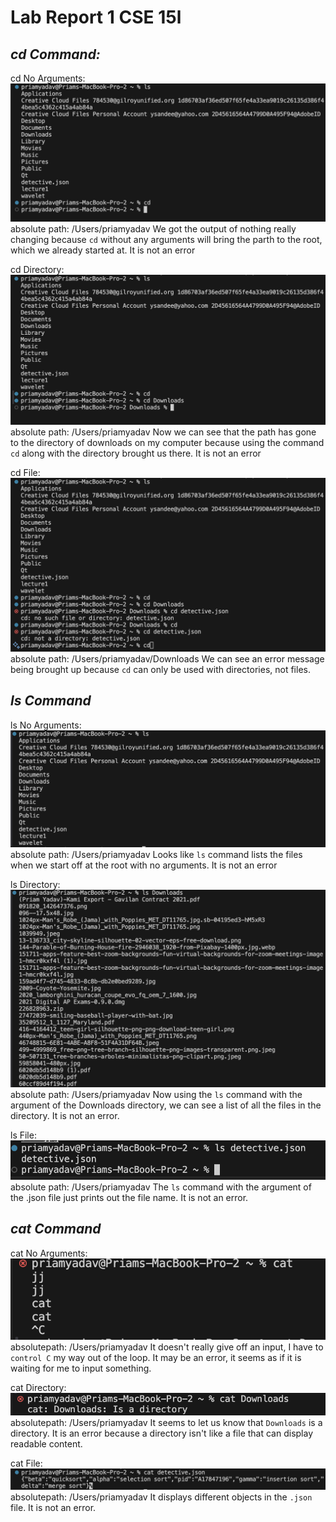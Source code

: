 # Lab Report 1 CSE 15l
## *cd Command:*
cd No Arguments:
![Image](cd_noargument.png)
absolute path: /Users/priamyadav
We got the output of nothing really changing because `cd` without any arguments will bring the parth to the root, which we already started at. It is not an error

cd Directory:
![Image](cd_directory.png)
absolute path: /Users/priamyadav
Now we can see that the path has gone to the directory of downloads on my computer because using the command `cd` along with the directory brought us there. It is not an error

cd File:
![Image](cd_file.png)
absolute path: /Users/priamyadav/Downloads
We can see an error message being brought up because `cd` can only be used with directories, not files.

## *ls Command*
ls No Arguments:
![Image](ls_noargument.png)
absolute path: /Users/priamyadav
Looks like `ls` command lists the files when we start off at the root with no arguments. It is not an error

ls Directory:
![Image](ls_directory.png)
absolute path: /Users/priamyadav
Now using the `ls` command with the argument of the Downloads directory, we can see a list of all the files in the directory. It is not an error.

ls File:
![Image](ls_file.png)
absolute path: /Users/priamyadav
The `ls` command with the argument of the .json file just prints out the file name. It is not an error.

## *cat Command*
cat No Arguments:
![Image](cat_noargument.png)
absolutepath: /Users/priamyadav
It doesn't really give off an input, I have to `control C` my way out of the loop. It may be an error, it seems as if it is waiting for me to input something.

cat Directory:
![Image](cat_directory.png)
absolutepath: /Users/priamyadav
It seems to let us know that `Downloads` is a directory. It is an error because a directory isn't like a file that can display readable content.

cat File:
![Image](cat_file.png)
absolutepath: /Users/priamyadav
It displays different objects in the `.json` file. It is not an error.
